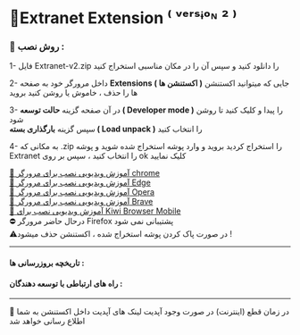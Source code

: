 # 🚀Extranet Extension ⁽ ᵛᵉʳˢᶤᵒᶰ ² ⁾

### **📁 روش نصب :**

1- فایل Extranet-v2.zip را دانلود کنید و سپس آن را در مکان مناسبی استخراج کنید<br>

2- داخل مرورگر خود به صفحه **Extensions ( اکستنشن ها )** جایی که میتوانید اکستنشن ها را حذف ، خاموش یا روشن کنید بروید

3- در آن صفحه گزینه **حالت توسعه ( Developer mode )** را پیدا و کلیک کنید تا روشن شود <br> سپس گزینه **بارگذاری بسته ( Load unpack )** را انتخاب کنید

4- به مکانی که .zip را استخراج کردید بروید و وارد پوشه استخراج شده شوید و پوشه Extranet را انتخاب کنید ، سپس بر روی ok کلیک نمایید

[👀 آموزش ویدیویی نصب برای مرورگر chrome](https://drive.google.com/file/d/1yISqzjCu0JSKG6Bfl-bUblN_C7pg6XGv/view?usp=sharing)<br>
[👀 آموزش ویدیویی نصب برای مرورگر Edge](https://drive.google.com/file/d/1QoCwIB4P3SxHA7kqCmJ1Tk5_6RhxAlpH/view?usp=sharing)<br>
[👀 آموزش ویدیویی نصب برای مرورگر Opera](https://drive.google.com/file/d/1HCXP9S0Eo-dqZqpwYWD4oPTucsLHjGa2/view?usp=sharing)<br>
[👀 آموزش ویدیویی نصب برای مرورگر Brave](https://drive.google.com/file/d/1B3j8iygmBuAdP2MVQva1ZgdQWBsK1383/view?usp=sharing)<br>
[👀 آموزش ویدیویی نصب برای Kiwi Browser Mobile](https://google.com)<br>
⛔️ درحال حاضر مرورگر Firefox پشتیبانی نمی شود
<br />
⚠️در صورت پاک کردن پوشه استخراج شده ، اکستنشن حذف میشود !
<br />

---

#### **تاریخچه بروزرسانی ها :**

#### **راه های ارتباطی با توسعه دهندگان :**

<!--
### - مرحله زیر (اختیاری) است👇🏽

⭕️ برای بستن ارورهای احتمالی در همان پنجره اکستنشن ها بر روی گزینه توضحیات (details) مربوط به اکستنشن کلیک کنید و گزینه جمع آوری خطاها (collect errors) را خاموش کنید -->

---

📌 در زمان قطع (اینترنت) در صورت وجود آپدیت لینک های آپدیت داخل اکستنشن به شما اطلاع رسانی خواهد شد
